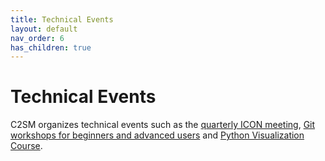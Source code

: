 ```yaml
---
title: Technical Events
layout: default
nav_order: 6
has_children: true
---
```


# Technical Events

C2SM organizes technical events such as the [quarterly ICON meeting](https://c2sm.github.io/events/icon_meeting.html), [Git workshops for beginners and advanced users](https://c2sm.ethz.ch/education/technical-training.html) and [Python Visualization Course](https://c2sm.github.io/events/pyvis.html).
